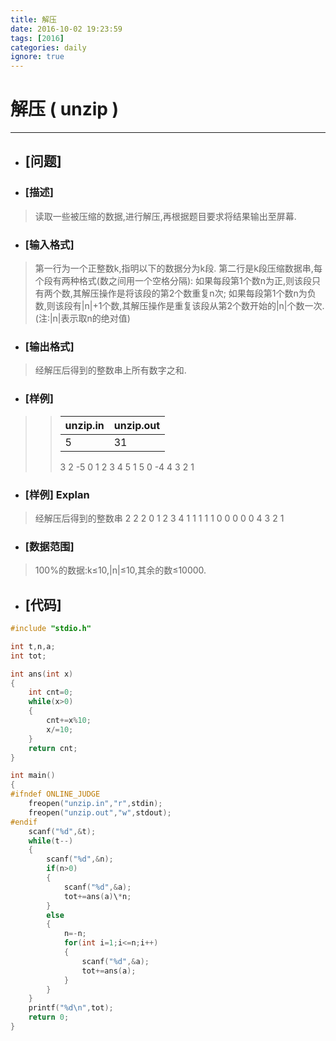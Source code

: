 ```yaml
---
title: 解压
date: 2016-10-02 19:23:59
tags: [2016]
categories: daily
ignore: true
---
```

# 解压 ( unzip )
---
- ## [问题]

- ### [描述]
> 读取一些被压缩的数据,进行解压,再根据题目要求将结果输出至屏幕.

<!--more-->

- ### [输入格式]
> 第一行为一个正整数k,指明以下的数据分为k段.
> 第二行是k段压缩数据串,每个段有两种格式(数之间用一个空格分隔):
> 如果每段第1个数n为正,则该段只有两个数,其解压操作是将该段的第2个数重复n次;
> 如果每段第1个数n为负数,则该段有|n|+1个数,其解压操作是重复该段从第2个数开始的|n|个数一次.(注:|n|表示取n的绝对值)

- ### [输出格式]
> 经解压后得到的整数串上所有数字之和.

- ### [样例]

>> unzip.in | unzip.out
>> ---------|----------
>> 5 | 31
>> 3 2 -5 0 1 2 3 4 5 1 5 0 -4 4 3 2 1

- ### [样例] Explan
> 经解压后得到的整数串 2 2 2 0 1 2 3 4 1 1 1 1 1 0 0 0 0 0 4 3 2 1

- ### [数据范围]
> 100%的数据:k≤10,|n|≤10,其余的数≤10000.

- ## [代码]

```c++
#include "stdio.h"

int t,n,a;
int tot;

int ans(int x)
{
    int cnt=0;
    while(x>0)
    {
        cnt+=x%10;
        x/=10;
    }
    return cnt;
}

int main()
{
#ifndef ONLINE_JUDGE
    freopen("unzip.in","r",stdin);
    freopen("unzip.out","w",stdout);
#endif
    scanf("%d",&t);
    while(t--)
    {
        scanf("%d",&n);
        if(n>0)
        {
            scanf("%d",&a);
            tot+=ans(a)\*n;
        }
        else
        {
            n=-n;
            for(int i=1;i<=n;i++)
            {
                scanf("%d",&a);
                tot+=ans(a);
            }
        }
    }
    printf("%d\n",tot);
    return 0;
}
```
